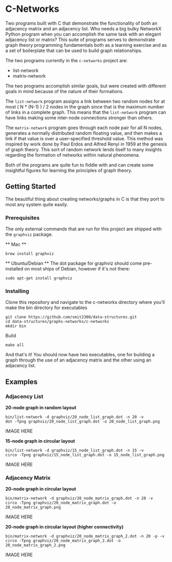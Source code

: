 # C-Networks

Two programs built with C that demonstrate the functionality of both an adjacency matrix and an adjacency list. Who needs a big bulky NetworkX Python program when you can accomplish the same task with an elegant adjacency list or matrix? This suite of programs serves to demonstrate graph theory programming fundamentals both as a learning exercise and as a set of boilerplate that can be used to build graph relationships.

The two programs currently in the `c-networks` project are:
 * list-network
 * matrix-network

The two programs accomplish similar goals, but were created with different goals in mind because of the nature of their formations.

The `list-network` program assigns a link between two random nodes for at most ( N * (N-1) ) / 2 nodes in the graph since that is the maximum number of links in a complete graph. This means that the `list-network` program can have links making some inter-node connections stronger than others.

The `matrix-network` program goes through each node pair for all N nodes, generates a normally distributed random floating value, and then makes a link if that value is over a user-specified threshold value. This method was inspired by work done by Paul Erdos and Alfred Renyi in 1959 at the genesis of graph theory. This sort of random network lends itself to many insights regarding the formation of networks within natural phenomena.

Both of the programs are quite fun to fiddle with and can create some insightful figures for learning the principles of graph theory.

## Getting Started

The beautiful thing about creating networks/graphs in C is that they port to most any system quite easily.

### Prerequisites
The only external commands that are run for this project are shipped with the `graphviz` package.

** Mac **
```
brew install graphviz
```

** Ubuntu/Debian **
The dot package for graphviz should come pre-installed on most ships of Debian, however if it's not there:
```
sudo apt-get install graphviz
```

### Installing
Clone this repository and navigate to the c-networks directory where you'll make the bin directory for executables
```
git clone https://github.com/smit2300/data-structures.git
cd data-structures/graphs-networks/c-networks
mkdir bin
```

Build
```
make all
```

And that's it! You should now have two executables, one for building a graph through the use of an adjacency matrix and the other using an adjacency list.

## Examples

### Adjacency List
**20-node graph in random layout**
```
bin/list-network -d graphviz/20_node_list_graph.dot -n 20 -v
dot -Tpng graphviz/20_node_list_graph.dot -o 20_node_list_graph.png
```
IMAGE HERE

**15-node graph in circular layout**
```
bin/list-network -d graphviz/15_node_list_graph.dot -n 15 -v
circo -Tpng graphviz/15_node_list_graph.dot -o 15_node_list_graph.png
```
IMAGE HERE

### Adjacency Matrix
**20-node graph in circular layout**
```
bin/matrix-network -d graphviz/20_node_matrix_graph.dot -n 20 -v
circo -Tpng graphviz/20_node_matrix_graph.dot -o 20_node_matrix_graph.png
```
IMAGE HERE

**20-node graph in circular layout (higher connectivity)**
```
bin/matrix-network -d graphviz/20_node_matrix_graph_2.dot -n 20 -p -v
circo -Tpng graphviz/20_node_matrix_graph_2.dot -o 20_node_matrix_graph_2.png
```
IMAGE HERE
